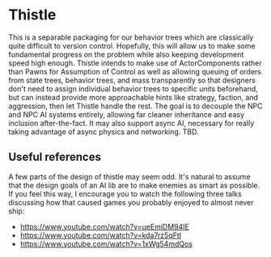 # Thistle
 
This is a separable packaging for our behavior trees which are classically quite difficult to version control. Hopefully, this will allow us to make some fundamental progress on the problem while also keeping development speed high enough. Thistle intends to make use of ActorComponents rather than Pawns for Assumption of Control as well as allowing queuing of orders from state trees, behavior trees, and mass transparently so that designers don't need to assign individual behavior trees to specific units beforehand, but can instead provide more approachable hints like strategy, faction, and aggression, then let Thistle handle the rest. The goal is to decouple the NPC and NPC AI systems entirely, allowing far cleaner inheritance and easy inclusion after-the-fact. It may also support async AI, necessary for really taking advantage of async physics and networking. TBD.

## Useful references
A few parts of the design of thistle may seem odd. It's natural to assume that the design goals of an AI lib are to make enemies as smart as possible. If you feel this way, I encourage you to watch the following three talks discussing how that caused games you probably enjoyed to almost never ship:

- https://www.youtube.com/watch?v=ueEmiDM94IE
- https://www.youtube.com/watch?v=kda7rz5qFtI
- https://www.youtube.com/watch?v=1xWg54mdQos
